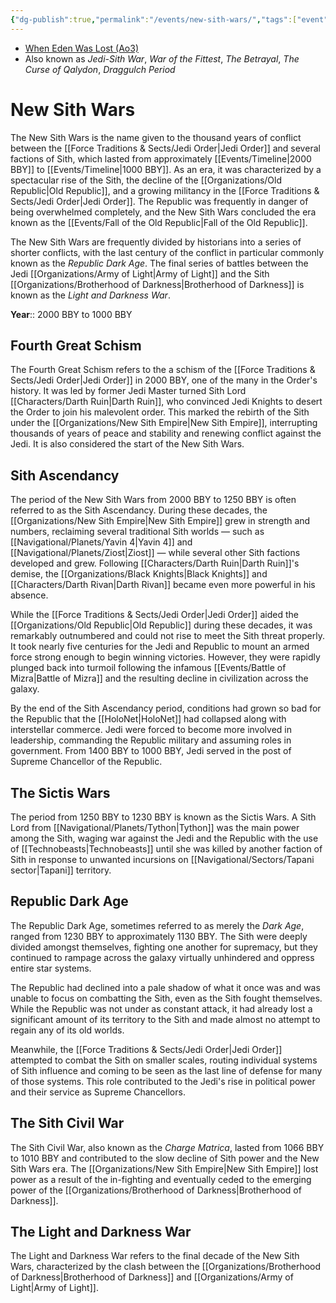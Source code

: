 ```yaml
---
{"dg-publish":true,"permalink":"/events/new-sith-wars/","tags":["event","war","unfinished"],"noteIcon":"saber1"}
---
```


- [When Eden Was Lost (Ao3)](https://archiveofourown.org/works/19334440/chapters/45992584)
- Also known as *Jedi-Sith War*, *War of the Fittest*, *The Betrayal*, *The Curse of Qalydon*, *Draggulch Period*
# New Sith Wars
The New Sith Wars is the name given to the thousand years of conflict between the [[Force Traditions & Sects/Jedi Order\|Jedi Order]] and several factions of Sith, which lasted from approximately [[Events/Timeline\|2000 BBY]] to [[Events/Timeline\|1000 BBY]]. As an era, it was characterized by a spectacular rise of the Sith, the decline of the [[Organizations/Old Republic\|Old Republic]], and a growing militancy in the [[Force Traditions & Sects/Jedi Order\|Jedi Order]]. The Republic was frequently in danger of being overwhelmed completely, and the New Sith Wars concluded the era known as the [[Events/Fall of the Old Republic\|Fall of the Old Republic]].

The New Sith Wars are frequently divided by historians into a series of shorter conflicts, with the last century of the conflict in particular commonly known as the *Republic Dark Age*. The final series of battles between the Jedi [[Organizations/Army of Light\|Army of Light]] and the Sith [[Organizations/Brotherhood of Darkness\|Brotherhood of Darkness]] is known as the *Light and Darkness War*. 

**Year**:: 2000 BBY to 1000 BBY
## Fourth Great Schism
The Fourth Great Schism refers to the a schism of the [[Force Traditions & Sects/Jedi Order\|Jedi Order]] in 2000 BBY, one of the many in the Order's history. It was led by former Jedi Master turned Sith Lord [[Characters/Darth Ruin\|Darth Ruin]], who convinced Jedi Knights to desert the Order to join his malevolent order. This marked the rebirth of the Sith under the [[Organizations/New Sith Empire\|New Sith Empire]], interrupting thousands of years of peace and stability and renewing conflict against the Jedi. It is also considered the start of the New Sith Wars.
## Sith Ascendancy
The period of the New Sith Wars from 2000 BBY to 1250 BBY is often referred to as the Sith Ascendancy. During these decades, the [[Organizations/New Sith Empire\|New Sith Empire]] grew in strength and numbers, reclaiming several traditional Sith worlds — such as [[Navigational/Planets/Yavin 4\|Yavin 4]] and [[Navigational/Planets/Ziost\|Ziost]] — while several other Sith factions developed and grew. Following [[Characters/Darth Ruin\|Darth Ruin]]'s demise, the [[Organizations/Black Knights\|Black Knights]] and [[Characters/Darth Rivan\|Darth Rivan]] became even more powerful in his absence. 

While the [[Force Traditions & Sects/Jedi Order\|Jedi Order]] aided the [[Organizations/Old Republic\|Old Republic]] during these decades, it was remarkably outnumbered and could not rise to meet the Sith threat properly. It took nearly five centuries for the Jedi and Republic to mount an armed force strong enough to begin winning victories. However, they were rapidly plunged back into turmoil following the infamous [[Events/Battle of Mizra\|Battle of Mizra]] and the resulting decline in civilization across the galaxy. 

By the end of the Sith Ascendancy period, conditions had grown so bad for the Republic that the [[HoloNet\|HoloNet]] had collapsed along with interstellar commerce. Jedi were forced to become more involved in leadership, commanding the Republic military and assuming roles in government. From 1400 BBY to 1000 BBY, Jedi served in the post of Supreme Chancellor of the Republic.
## The Sictis Wars
The period from 1250 BBY to 1230 BBY is known as the Sictis Wars. A Sith Lord from [[Navigational/Planets/Tython\|Tython]] was the main power among the Sith, waging war against the Jedi and the Republic with the use of [[Technobeasts\|Technobeasts]] until she was killed by another faction of Sith in response to unwanted incursions on [[Navigational/Sectors/Tapani sector\|Tapani]] territory. 
## Republic Dark Age
The Republic Dark Age, sometimes referred to as merely the *Dark Age*, ranged from 1230 BBY to approximately 1130 BBY. The Sith were deeply divided amongst themselves, fighting one another for supremacy, but they continued to rampage across the galaxy virtually unhindered and oppress entire star systems. 

The Republic had declined into a pale shadow of what it once was and was unable to focus on combatting the Sith, even as the Sith fought themselves. While the Republic was not under as constant attack, it had already lost a significant amount of its territory to the Sith and made almost no attempt to regain any of its old worlds. 

Meanwhile, the [[Force Traditions & Sects/Jedi Order\|Jedi Order]] attempted to combat the Sith on smaller scales, routing individual systems of Sith influence and coming to be seen as the last line of defense for many of those systems. This role contributed to the Jedi's rise in political power and their service as Supreme Chancellors. 
## The Sith Civil War
The Sith Civil War, also known as the *Charge Matrica*, lasted from 1066 BBY to 1010 BBY and contributed to the slow decline of Sith power and the New Sith Wars era. The [[Organizations/New Sith Empire\|New Sith Empire]] lost power as a result of the in-fighting and eventually ceded to the emerging power of the [[Organizations/Brotherhood of Darkness\|Brotherhood of Darkness]]. 
## The Light and Darkness War
The Light and Darkness War refers to the final decade of the New Sith Wars, characterized by the clash between the [[Organizations/Brotherhood of Darkness\|Brotherhood of Darkness]] and [[Organizations/Army of Light\|Army of Light]]. 